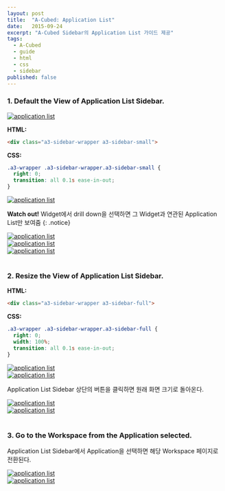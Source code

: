 ```yaml
---
layout: post
title:  "A-Cubed: Application List"
date:   2015-09-24
excerpt: "A-Cubed Sidebar의 Application List 가이드 제공"
tags:
  - A-Cubed
  - guide
  - html
  - css
  - sidebar
published: false
---
```


### 1. Default the View of Application List Sidebar.

<a href="{{ site.url }}/images/works/20150924/image-42.png"><img src="{{ site.url }}/images/works/20150924/image-42.png" alt="application list"></a>


<!--
**Watch out!** 상단 아이콘 클릭 시, Dashboard에 등록되어 있는 모든 Widget들의 연관된 Application Lists를 보여줌
{: .notice}
-->

**HTML:**

```html
<div class="a3-sidebar-wrapper a3-sidebar-small">
```

**CSS:**

```css
.a3-wrapper .a3-sidebar-wrapper.a3-sidebar-small {
  right: 0;
  transition: all 0.1s ease-in-out;
}
```

<a href="{{ site.url }}/images/works/20150924/image-43.png"><img src="{{ site.url }}/images/works/20150924/image-43.png" alt="application list"></a>
<br>

<!--Widget에서 drill down을 누르면 Application List가 나타난다.-->

**Watch out!** Widget에서 drill down을 선택하면 그 Widget과 연관된 Application List만 보여줌
{: .notice}

<a href="{{ site.url }}/images/works/20150924/image-44.png"><img src="{{ site.url }}/images/works/20150924/image-44.png" alt="application list"></a>
<br>
<a href="{{ site.url }}/images/works/20150924/image-45.png"><img src="{{ site.url }}/images/works/20150924/image-45.png" alt="application list"></a>
<br>
<a href="{{ site.url }}/images/works/20150924/image-46.png"><img src="{{ site.url }}/images/works/20150924/image-46.png" alt="application list"></a>
<br>
<br>

### 2. Resize the View of Application List Sidebar.

<!--Application List Sidebar 상단의 버튼을 클릭하면 Sidebar 전체 보기가 가능하다.-->

**HTML:**

```html
<div class="a3-sidebar-wrapper a3-sidebar-full">
```

**CSS:**

```css
.a3-wrapper .a3-sidebar-wrapper.a3-sidebar-full {
  right: 0;
  width: 100%;
  transition: all 0.1s ease-in-out;
}
```

<a href="{{ site.url }}/images/works/20150924/image-47.png"><img src="{{ site.url }}/images/works/20150924/image-47.png" alt="application list"></a>
<br>
<a href="{{ site.url }}/images/works/20150924/image-48.png"><img src="{{ site.url }}/images/works/20150924/image-48.png" alt="application list"></a>
<br>

Application List Sidebar 상단의 버튼을 클릭하면 원래 화면 크기로 돌아온다.

<a href="{{ site.url }}/images/works/20150924/image-49.png"><img src="{{ site.url }}/images/works/20150924/image-49.png" alt="application list"></a>
<br>
<a href="{{ site.url }}/images/works/20150924/image-50.png"><img src="{{ site.url }}/images/works/20150924/image-50.png" alt="application list"></a>
<br>
<br>

### 3. Go to the Workspace from the Application selected.

Application List Sidebar에서 Application을 선택하면 해당 Workspace 페이지로 전환된다.

<a href="{{ site.url }}/images/works/20150924/image-51.png"><img src="{{ site.url }}/images/works/20150924/image-51.png" alt="application list"></a>
<br>
<a href="{{ site.url }}/images/works/20150924/image-52.png"><img src="{{ site.url }}/images/works/20150924/image-52.png" alt="application list"></a>